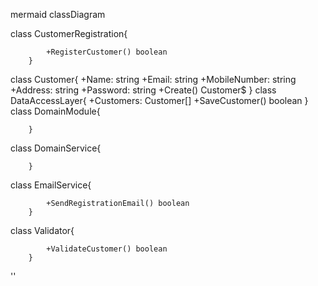 mermaid
classDiagram


class CustomerRegistration{
            
            +RegisterCustomer() boolean
        }
class Customer{
            +Name: string
+Email: string
+MobileNumber: string
+Address: string
+Password: string
            +Create() Customer$
        }
class DataAccessLayer{
            +Customers: Customer[]
            +SaveCustomer() boolean
        }
class DomainModule{
            
            
        }
class DomainService{
            
            
        }
class EmailService{
            
            +SendRegistrationEmail() boolean
        }
class Validator{
            
            +ValidateCustomer() boolean
        }
''